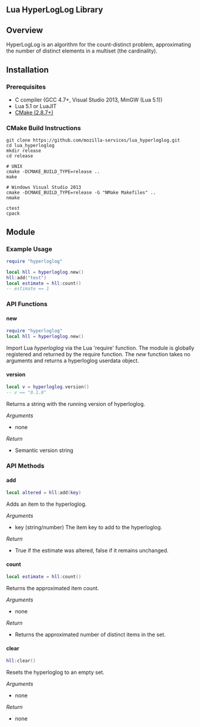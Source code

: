 Lua HyperLogLog Library
-----------------------

## Overview
HyperLogLog is an algorithm for the count-distinct problem, approximating the number of distinct elements in a multiset (the cardinality).

## Installation

### Prerequisites
* C compiler (GCC 4.7+, Visual Studio 2013, MinGW (Lua 5.1))
* Lua 5.1 or LuaJIT
* [CMake (2.8.7+)](http://cmake.org/cmake/resources/software.html)

### CMake Build  Instructions

    git clone https://github.com/mozilla-services/lua_hyperloglog.git
    cd lua_hyperloglog 
    mkdir release
    cd release

    # UNIX
    cmake -DCMAKE_BUILD_TYPE=release ..
    make

    # Windows Visual Studio 2013
    cmake -DCMAKE_BUILD_TYPE=release -G "NMake Makefiles" ..
    nmake

    ctest
    cpack

## Module

### Example Usage
```lua
require "hyperloglog"

local hll = hyperloglog.new()
hll:add("test")
local estimate = hll:count()
-- estimate == 1

```

### API Functions

#### new
```lua
require "hyperloglog"
local hll = hyperloglog.new()
```

Import Lua _hyperloglog_ via the Lua 'require' function. The module is
globally registered and returned by the require function. The _new_ function
takes no arguments and returns a hyperloglog userdata object.

#### version
```lua
local v = hyperloglog.version()
-- v == "0.1.0"
```

Returns a string with the running version of hyperloglog.

*Arguments*
- none

*Return*
- Semantic version string

### API Methods

#### add
```lua
local altered = hll:add(key)
```

Adds an item to the hyperloglog.

*Arguments*
- key (string/number) The item key to add to the hyperloglog.

*Return*
- True if the estimate was altered, false if it remains unchanged.

#### count
```lua
local estimate = hll:count()
```

Returns the approximated item count.

*Arguments*
- none

*Return*
- Returns the approximated number of distinct items in the set.

#### clear
```lua
hll:clear()
```

Resets the hyperloglog to an empty set.

*Arguments*
- none

*Return*
- none
